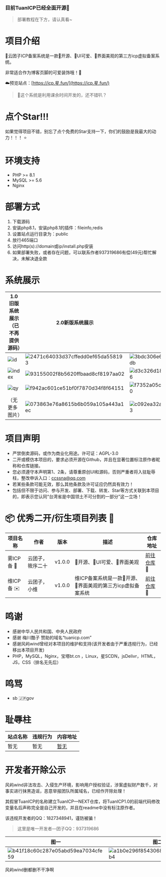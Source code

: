 ### 目前TuanICP已经全面开源🎉
> 部署教程在下方，请认真看~

# 项目介绍
🌠云团子ICP备案系统是一款💖开源、🩷UI可爱、🩵界面美观的第三方icp虚拟备案系统。

非常适合作为博客页脚的可爱装饰哦！🎈

☁️预览站点：[https://icp.星.fun/](https://icp.星.fun/)

> 🎉这个系统是利用课余时间开发的，还不错叭？

# 点个Star!!!
如果觉得项目不错，别忘了点个免费的Star支持一下，你们的鼓励是我最大的动力！！！ ⭐️

# 环境支持
- PHP >= 8.1
- MySQL >= 5.6
- Nginx
  
# 部署方式
1. 下载源码
2. 安装php8.1，安装php8.1的插件：fileinfo,redis
3. 设置站点运行目录为：public
4. 放行465端口
5. 访问http(s)://domain或ip/install.php安装
6. 如果部署失败，或者存在问题，可以联系作者937319686有偿(49元)帮忙解决，未解决退全款

# 系统展示
| 1.0旧版系统展示（已不再提供源码） | 2.0新版系统展示 | 2.0新版系统展示 |
|----------------------------------------|----------------|----------------|
| ![id](https://github.com/user-attachments/assets/f07d88cf-887a-4967-b066-ecb0e11b1b1c) | ![2471c64033d37cffedd0ef65da558193](https://github.com/user-attachments/assets/9b8b4e3c-f509-4c77-8aad-16e92583e0a1) | ![3bdc306e66c0535b491534024191b9db](https://github.com/user-attachments/assets/1ebe4b6e-435b-4d68-b1c1-755c3c56adb1) |
| ![index](https://github.com/user-attachments/assets/13865de9-b6e6-4319-86fa-f66fb12024e4) | ![93155002f8b5620ffbaad8cf8197aa02](https://github.com/user-attachments/assets/4bbf9baa-c42f-419b-b472-a657824635f1) | ![d3c326d18cbcf623f069d107244d3ed6](https://github.com/user-attachments/assets/56ed31d8-b4a3-4838-9337-549a7f28bad0) |
| ![qy](https://github.com/user-attachments/assets/664e1fe2-15d6-441f-9322-c56c00e31b09) | ![f942ac601ce51bf0f7870d34f8f64151](https://github.com/user-attachments/assets/35712e28-d5c0-4358-bb5a-acb822c80e36) | ![f7352a05cbedb55a64665a17bbb8a1a0](https://github.com/user-attachments/assets/3d463a8e-4659-483c-b0de-438ba163d05f) |
| （无更多图片） | ![073863e76a8615b6b059a105a443a1ec](https://github.com/user-attachments/assets/9c7eff76-fede-41c6-8d6a-1151156e96db) | ![c092ea32af5a4251f14d757d16c19ca3](https://github.com/user-attachments/assets/67eefdaf-de00-4eb4-8af2-91c053526077) |

# 项目声明
- 严禁倒卖源码，或作为商业化用途。许可证：AGPL-3.0
- 二开或模仿本项目的，要求必须开源在Github，并且在显著位置标注原作者昵称和仓库链接。
- 您必须遵守本声明第1、2条，请尊重原创UI和源码，否则严重者将入驻耻辱柱，整改申诉入口：ccssna@qq.com
- 若某些条款可能无效，那么其他条款及许可证应仍然具有效力！
- 包括但不限于访问、参与开发、部署、下载、转发、Star等方式关联到本项目的，即表示您认同“台湾省是中国领土不可分割的一部分”这一立场！

# 📦 优秀二开/衍生项目列表 🎁

| 项目名称 | 作者 | 版本 | 描述 | 仓库地址 |
|---------|------|------|------|----------|
| 雾ICP备 📧 | 云团子，筱序二十 | v1.0.0 | 💖开源、🩷UI可爱、🩵界面美观 | [前往仓库](https://github.com/wugov/WuICP) 🚗 |
| 维ICP备 ✉️ | 云团子，小维 | v1.0.0 | 维ICP备案系统是一款💖开源、🩵界面美观的第三方icp虚拟备案系统 | [前往仓库](https://github.com/xiaowei-wei/-ICP-Virtual-ICP-Filing-System) 🚗 |

# 鸣谢
- 感谢中华人民共和国、中央人民政府
- 感谢 梅川酷子 赞助的域名“tuanicp.com”
- 感谢风屿wind曾经对本项目的维护和支持(该开发者由于严重违规行为，已经移出本项目开发)
- PHP，MySQL，Nginx，宝塔bt.cn ，Linux，星SCDN，jsDelivr，HTML，JS，CSS（排名无先后）

# 鸣骂
- sb 🇯🇵gov

# 耻辱柱
| 站点名称 | 违规行为 | 内容地址 |
|---------|------|----------|
| 暂无 | 暂无 | [暂无](#) |


# 开发者开除公示
风屿wind非法攻击、入侵生产环境，影响用户授权验证，涉案虚拟财产数千，对事实进行抹黑造谣，恶意举报团队所属域名，已经作开除处理！

其假冒TuanICP的名称建立TuanICP—NEXT仓库，将TuanICP1.0的前端代码修改变量名后声称完全是自己开发的，并且在readme中没有标注原作者。

该违规开发者的QQ：1827348941，谨防被骗！

> 这里是唯一开发者—团子QQ：937319686

| 图一 | 图二 | 图三 |
|---------|----------|----------|
| ![b41f18c60c287e05abd59ea7034cfe59](https://github.com/user-attachments/assets/c755f3ed-95fd-41d5-887d-ca9cb26ec95d) | ![a1b0e296f8543068c89542051bfd83b4](https://github.com/user-attachments/assets/79b5a477-b21a-4725-8cf3-7569898cdec7) | ![2b3f98a1f8cd423cd8d7a45e6a088d29](https://github.com/user-attachments/assets/a972f3d4-f39f-4768-be66-f950c28ec25a) |
风屿wind删都删不干净啊
